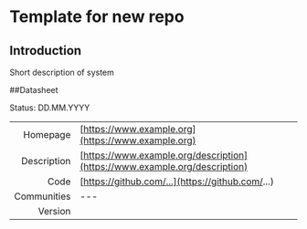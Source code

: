 # Template for new repo

## Introduction
Short description of system

##Datasheet

Status: DD.MM.YYYY

|              |                                                                             |
| ------------:| :-------------------------------------------------------------------------- |
| Homepage     | [https://www.example.org](https://www.example.org)                          | 
| Description  | [https://www.example.org/description](https://www.example.org/description)  | 
| Code         | [https://github.com/...](https://github.com/...)                            | 
| Communities  | ---                                                                         |
| Version      |                                                                             |
